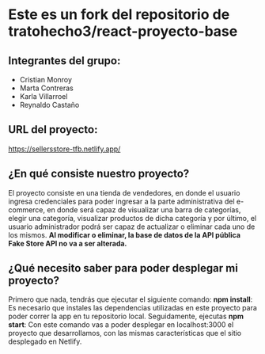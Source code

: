 # Este es un fork del repositorio de tratohecho3/react-proyecto-base

## Integrantes del grupo:
- Cristian Monroy
- Marta Contreras
- Karla Villarroel
- Reynaldo Castaño

## URL del proyecto:
https://sellersstore-tfb.netlify.app/

## ¿En qué consiste nuestro proyecto?
El proyecto consiste en una tienda de vendedores, en donde el usuario ingresa credenciales para poder ingresar a la parte administrativa del e-commerce, en donde será capaz de visualizar una barra de categorías, elegir una categoría, visualizar productos de dicha categoría y por último, el usuario administrador podrá ser capaz de actualizar o eliminar cada uno de los mismos. **Al modificar o eliminar, la base de datos de la API pública Fake Store API no va a ser alterada.**

## ¿Qué necesito saber para poder desplegar mi proyecto?
Primero que nada, tendrás que ejecutar el siguiente comando:
**npm install**: Es necesario que instales las dependencias utilizadas en este proyecto para poder correr la app en tu repositorio local. Seguidamente, ejecutas **npm start**: Con este comando vas a poder desplegar en localhost:3000 el proyecto que desarrollamos, con las mismas características que el sitio desplegado en Netlify.